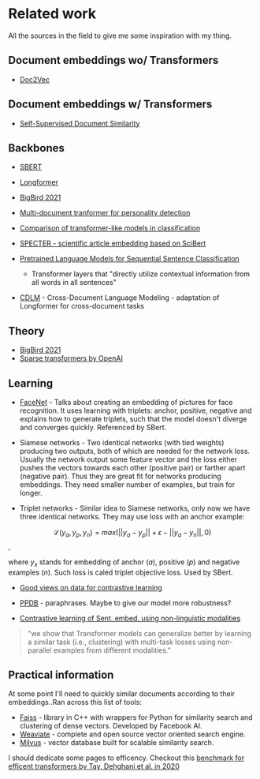 [doc2vec]: doc2vec.md
[jian_22]: https://arxiv.org/pdf/2209.09433.pdf
[d/longformer]: doc/longformer.md
[d/sbert]: doc/sbert.md
[bigbird]: https://arxiv.org/abs/2007.14062
[dai_22]: https://arxiv.org/abs/2204.06683
[tian_20]: https://proceedings.neurips.cc/paper/2020/hash/4c2e5eaae9152079b9e95845750bb9ab-Abstract.html
[yang_21]: https://ojs.aaai.org/index.php/AAAI/article/view/17673
[cohan_20]: https://arxiv.org/abs/2004.07180
[cohan_19]: https://aclanthology.org/D19-1383/
[faiss]: https://faiss.ai
[weaviate]: https://weaviate.io
[milvus]: https://milvus.io
[tay_20]: https://arxiv.org/abs/2011.04006
[ppdb]: http://paraphrase.org/#/download
[cdlm]: https://aclanthology.org/2021.findings-emnlp.225
[ginzburg_21]: https://arxiv.org/pdf/2106.01186.pdf
[shroff_15]: https://arxiv.org/abs/1503.03832
[child_19]: https://arxiv.org/abs/1904.10509


# Related work

All the sources in the field to give me some inspiration with my thing.

## Document embeddings wo/ Transformers

- [Doc2Vec][doc2vec]

## Document embeddings w/ Transformers

- [Self-Supervised Document Similarity][ginzburg_21]


## Backbones

- [SBERT][d/sbert]
- [Longformer][d/longformer]
- [BigBird 2021][bigbird] 

- [Multi-document tranformer for personality detection][yang_21]

- [Comparison of transformer-like models in classification][dai_22]
- [SPECTER - scientific article embedding based on SciBert][cohan_20]
- [Pretrained Language Models for Sequential Sentence Classification][cohan_19]
  - Transformer layers that "directly utilize contextual information from all
    words in all sentences"
- [CDLM][cdlm] - Cross-Document Language Modeling - adaptation of Longformer for
  cross-document tasks

## Theory

- [BigBird 2021][bigbird]
- [Sparse transformers by OpenAI][child_19]

## Learning

- [FaceNet][shroff_15] - Talks about creating an embedding of pictures for face
  recognition. It uses learning with triplets: anchor, positive, negative and
  explains how to generate triplets, such that the model doesn't diverge and
  converges quickly. Referenced by SBert.

- Siamese networks - Two identical networks (with tied weights) producing two
  outputs, both of which are needed for the network loss. Usually the network
  output some feature vector and the loss either pushes the vectors towards each
  other (positive pair) or farther apart (negative pair). Thus they are great
  fit for networks producing embeddings. They need smaller number of examples,
  but train for longer.


- Triplet networks - Similar idea to Siamese networks, only now we have three
  identical networks. They may use loss with an anchor example:

$$
    \mathcal{L}(y_a, y_p, y_n) =
    max(||y_a - y_p|| + \epsilon - ||y_a - y_n||, 0)
$$,

  where $y_x$ stands for embedding of anchor ($a$), positive ($p$) and negative
  examples ($n$). Such loss is caled triplet objective loss. Used by SBert.


- [Good views on data for contrastive learning][tian_20]
- [PPDB][ppdb] - paraphrases. Maybe to give our model more robustness?

- [Contrastive learning of Sent. embed. using non-linguistic
  modalities][jian_22]

> "we show that Transformer models can generalize better by learning a similar
> task (i.e., clustering) with multi-task losses using non-parallel examples
> from different modalities."


## Practical information

At some point I'll need to quickly similar documents according to their
embeddings..Ran across this list of tools:

- [Faiss][faiss] - library in C++ with wrappers for Python for similarity search
  and clustering of dense vectors. Developed by Facebook AI.
- [Weaviate][weaviate] - complete and open source vector oriented search engine.
- [Milvus][milvus] - vector database built for scalable similarity search.


I should dedicate some pages to efficency. Checkout this [benchmark for efficent
transformers by Tay, Dehghani et al. in 2020][tay_20]
